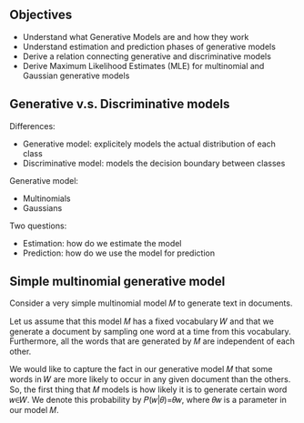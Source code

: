 ## Objectives

- Understand what Generative Models are and how they work
- Understand estimation and prediction phases of generative models
- Derive a relation connecting generative and discriminative models
- Derive Maximum Likelihood Estimates (MLE) for multinomial and Gaussian generative models


## Generative v.s. Discriminative models

Differences:
- Generative model: explicitely models the actual distribution of each class
- Discriminative model: models the decision boundary between classes

Generative model: 
- Multinomials
- Gaussians

Two questions:
- Estimation: how do we estimate the model
- Prediction: how do we use the model for prediction

## Simple multinomial generative model

Consider a very simple multinomial model 𝑀 to generate text in documents.

Let us assume that this model 𝑀 has a fixed vocabulary 𝑊 and that we generate a document by sampling one word at a time from this vocabulary. Furthermore, all the words that are generated by 𝑀 are independent of each other.

We would like to capture the fact in our generative model 𝑀 that some words in 𝑊 are more likely to occur in any given document than the others. So, the first thing that 𝑀 models is how likely it is to generate certain word 𝑤∈𝑊. We denote this probability by 𝑃(𝑤|𝜃)=𝜃𝑤, where 𝜃𝑤 is a parameter in our model 𝑀.



